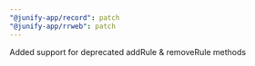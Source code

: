 ```yaml
---
"@junify-app/record": patch
"@junify-app/rrweb": patch
---
```


Added support for deprecated addRule & removeRule methods
